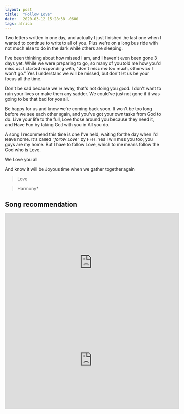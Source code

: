 ```yaml
---
layout: post
title:  "Follow Love"
date:   2020-03-12 15:28:38 -0600
tags: africa
---
```


Two letters written in one day, and actually I just finished the last one when I wanted to continue to write to all of you. Plus we're on a long bus ride with not much else to do in the dark while others are sleeping.

I've been thinking about how missed I am, and I haven't even been gone 3 days yet. While we were preparing to go, so many of you told me how you'd miss us. I started responding with, "don't miss me too much, otherwise I won't go." Yes I understand we will be missed, but don't let us be your focus all the time.

Don't be sad because we're away, that's not doing you good. I don't want to ruin your lives or make them any sadder. We could've just not gone if it was going to be that bad for you all.

Be happy for us and know we're coming back soon. It won't be too long before we see each other again, and you've got your own tasks from God to do. Live your life to the full, Love those around you because they need it, and Have Fun by taking God with you in All you do.

A song I recommend this time is one I've held, waiting for the day when I'd leave home. It's called *"follow Love"* by FFH. Yes I will miss you too; you guys are my home. But I have to follow Love, which to me means follow the God who is Love.

We Love you all

And know it will be Joyous time when we gather together again

> Love

> Harmony*

Song recommendation
--------------

<iframe width="560" height="315" src="https://www.youtube.com/embed/kJvkGMDKQzQ" frameborder="0" allow="accelerometer; autoplay; encrypted-media; gyroscope; picture-in-picture" allowfullscreen></iframe>

<iframe width="560" height="315" src="https://www.youtube.com/embed/_qQm8283qsg" frameborder="0" allow="accelerometer; autoplay; encrypted-media; gyroscope; picture-in-picture" allowfullscreen></iframe>
